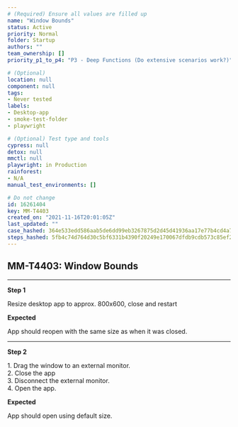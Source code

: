 ```yaml
---
# (Required) Ensure all values are filled up
name: "Window Bounds"
status: Active
priority: Normal
folder: Startup
authors: ""
team_ownership: []
priority_p1_to_p4: "P3 - Deep Functions (Do extensive scenarios work?)"

# (Optional)
location: null
component: null
tags: 
- Never tested
labels: 
- Desktop-app
- smoke-test-folder
- playwright

# (Optional) Test type and tools
cypress: null
detox: null
mmctl: null
playwright: in Production
rainforest: 
- N/A
manual_test_environments: []

# Do not change
id: 16261404
key: MM-T4403
created_on: "2021-11-16T20:01:05Z"
last_updated: ""
case_hashed: 364e533edd586aab5de6dd99eb3267875d2d45d41936aa17e77b4cd4a78bfdfcce8f8b16b4cb9944461daa055bc5e8bf
steps_hashed: 5fb4c74d764d30c5bf6331b4390f20249e170067dfdb9cdb573c85ef26aef62ccd2b539a8c502f3f41464de10566890a
---
```


<!-- (Auto-generated) Based on frontmatter's "key" and "name" -->

## MM-T4403: Window Bounds

---

**Step 1**

Resize desktop app to approx. 800x600, close and restart

**Expected**

App should reopen with the same size as when it was closed.

---

**Step 2**

1\. Drag the window to an external monitor.\
2\. Close the app\
3\. Disconnect the external monitor.\
4\. Open the app.

**Expected**

App should open using default size.
